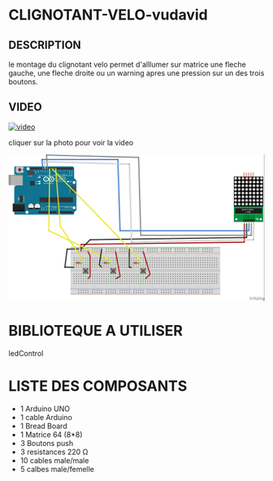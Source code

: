 # CLIGNOTANT-VELO-vudavid

## DESCRIPTION

le montage du clignotant velo permet d'alllumer sur matrice une fleche gauche,
une fleche droite ou un warning apres une pression sur un des trois boutons.

## VIDEO
[![video](https://img.youtube.com/vi/DgGa6ZHj3to/0.jpg)](https://www.youtube.com/watch?v=DgGa6ZHj3to)

cliquer sur la photo pour voir la video

![previewclignotant](previewclignotant.jpg)

# BIBLIOTEQUE A UTILISER

ledControl 

# LISTE DES COMPOSANTS

+ 1 Arduino UNO
+ 1 cable Arduino
+ 1 Bread Board
+ 1 Matrice 64 (8*8)
+ 3 Boutons push
+ 3 resistances 220 Ω
+ 10 cables male/male
+ 5 calbes male/femelle
